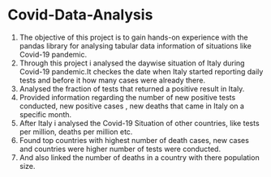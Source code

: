 # Covid-Data-Analysis
1) The objective of this project is to gain hands-on experience with the pandas library for analysing tabular data information of situations like Covid-19 pandemic.
2) Through this project i analysed the daywise situation of Italy during Covid-19 pandemic.It checkes the date when Italy started reporting daily tests and before it how many cases were already there.
3) Analysed the fraction of tests that returned a positive result in Italy.
4) Provided information regarding the number of new positive tests conducted, new positive cases , new deaths that came in Italy on a specific month.
5) After Italy i analysed the Covid-19 Situation of other countries, like tests per million, deaths per million etc.
6) Found top countries with highest number of death cases, new cases and countries were higher number of tests were conducted.
7) And also linked the number of deaths in a country with there population size. 
